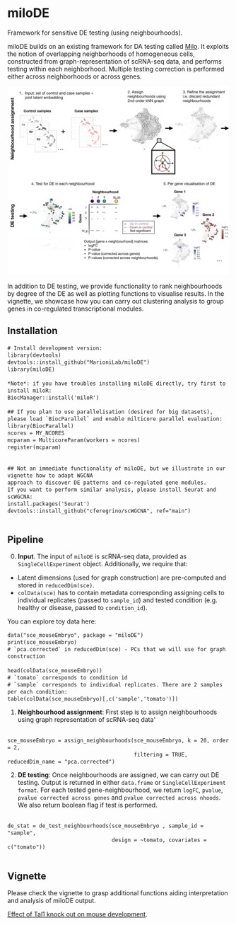 
# miloDE
Framework for sensitive DE testing (using neighbourhoods).

miloDE builds on an existing framework for DA testing called [Milo](https://pubmed.ncbi.nlm.nih.gov/34594043/). 
It exploits the notion of overlapping neighborhoods of homogeneous cells, constructed from graph-representation of scRNA-seq data, and performs testing within each neighborhood. Multiple testing correction is performed either across neighborhoods or across genes. 

<p align="center">
  <img src="miloDE_cartoon.png" width="500">
</p>

In addition to DE testing, we provide functionality to rank neighbourhoods by degree of the DE as well as plotting functions to visualise results. In the vignette, we showcase how you can carry out clustering analysis to group genes in co-regulated transcriptional modules.



## Installation

```
# Install development version:
library(devtools)
devtools::install_github("MarioniLab/miloDE") 
library(miloDE)

*Note*: if you have troubles installing miloDE directly, try first to install miloR:
BiocManager::install('miloR')

## If you plan to use parallelisation (desired for big datasets), 
please load `BiocParallel` and enable milticore parallel evaluation:
library(BiocParallel)
ncores = MY_NCORES
mcparam = MulticoreParam(workers = ncores)
register(mcparam)


## Not an immediate functionality of miloDE, but we illustrate in our vignette how to adapt WGCNA 
approach to discover DE patterns and co-regulated gene modules. 
If you want to perform similar analysis, please install Seurat and scWGCNA:
install.packages('Seurat')
devtools::install_github("cferegrino/scWGCNA", ref="main")


```


## Pipeline

0. **Input**. The input of `miloDE` is scRNA-seq data, provided as `SingleCellExperiment` object. 
Additionally, we require that:

* Latent dimensions (used for graph construction) are pre-computed and stored in `reducedDim(sce)`.
* `colData(sce)` has to contain metadata corresponding assigning cells to individual replicates (passed to `sample_id`) and tested condition (e.g. healthy or disease, passed to `condition_id`).

You can explore toy data here:

```
data("sce_mouseEmbryo", package = "miloDE")
print(sce_mouseEmbryo)
# `pca.corrected` in reducedDim(sce) - PCs that we will use for graph construction

head(colData(sce_mouseEmbryo))
# `tomato` corresponds to condition id  
# `sample` corresponds to individual replicates. There are 2 samples per each condition:
table(colData(sce_mouseEmbryo)[,c('sample','tomato')])

```

1. **Neighbourhood assignment**: First step is to assign neighbourhoods using graph representation of scRNA-seq data'

```

sce_mouseEmbryo = assign_neighbourhoods(sce_mouseEmbryo, k = 20, order = 2, 
                                        filtering = TRUE, reducedDim_name = "pca.corrected")

```

2. **DE testing**: Once neighbourhoods are assigned, we can carry out DE testing. Output is returned in either `data.frame` or `SingleCellExperiment format`. For each tested gene-neighbourhood, we return `logFC`, `pvalue`, `pvalue corrected across genes` and `pvalue corrected across nhoods`. We also return boolean flag if test is performed.

```

de_stat = de_test_neighbourhoods(sce_mouseEmbryo , sample_id = "sample", 
                                 design = ~tomato, covariates = c("tomato"))


```



## Vignette

Please check the vignette to grasp additional functions aiding interpretation and analysis of miloDE output.

[Effect of Tal1 knock out on mouse development](https://rawcdn.githack.com/MarioniLab/miloDE_tutorials/ba0d569cfb17b3fef1da12518f50af79ce8307a1/miloDE__mouse_embryo.html). 




